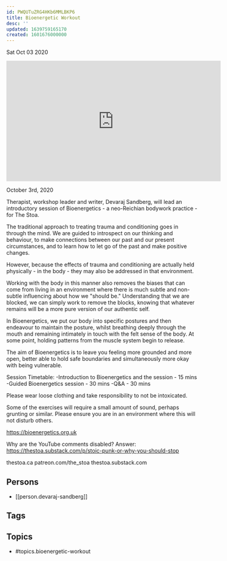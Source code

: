 ```yaml
---
id: PWQUTuZRG4HKb6MMLBKP6
title: Bioenergetic Workout
desc: ''
updated: 1639759165170
created: 1601676000000
---
```





Sat Oct 03 2020

<iframe width="560" height="315" src="https://www.youtube.com/embed/O-eabZT60pg" title="Bioenergetic Workout w/ Devaraj Sandberg" frameborder="0" allow="accelerometer; autoplay; clipboard-write; encrypted-media; gyroscope; picture-in-picture" allowfullscreen ></iframe>

October 3rd, 2020

Therapist, workshop leader and writer, Devaraj Sandberg, will lead an introductory session of Bioenergetics - a neo-Reichian bodywork practice - for The Stoa.

The traditional approach to treating trauma and conditioning goes in through the mind. We are guided to introspect on our thinking and behaviour, to make connections between our past and our present circumstances, and to learn how to let go of the past and make positive changes.

However, because the effects of trauma and conditioning are actually held physically - in the body - they may also be addressed in that environment.

Working with the body in this manner also removes the biases that can come from living in an environment where there is much subtle and non-subtle influencing about how we &quot;should be.&quot; Understanding that we are blocked, we can simply work to remove the blocks, knowing that whatever remains will be a more pure version of our authentic self.

In Bioenergetics, we put our body into specific postures and then endeavour to maintain the posture, whilst breathing deeply through the mouth and remaining intimately in touch with the felt sense of the body. At some point, holding patterns from the muscle system begin to release.

The aim of Bioenergetics is to leave you feeling more grounded and more open, better able to hold safe boundaries and simultaneously more okay with being vulnerable.

Session Timetable:
-Introduction to Bioenergetics and the session - 15 mins
-Guided Bioenergetics session - 30 mins
-Q&A - 30 mins

Please wear loose clothing and take responsibility to not be intoxicated.

Some of the exercises will require a small amount of sound, perhaps grunting or similar. Please ensure you are in an environment where this will not disturb others.

https://bioenergetics.org.uk

Why are the YouTube comments disabled? Answer: https://thestoa.substack.com/p/stoic-punk-or-why-you-should-stop

thestoa.ca
patreon.com/the_stoa
thestoa.substack.com

## Persons

- [[person.devaraj-sandberg]]

## Tags



## Topics

- #topics.bioenergetic-workout

